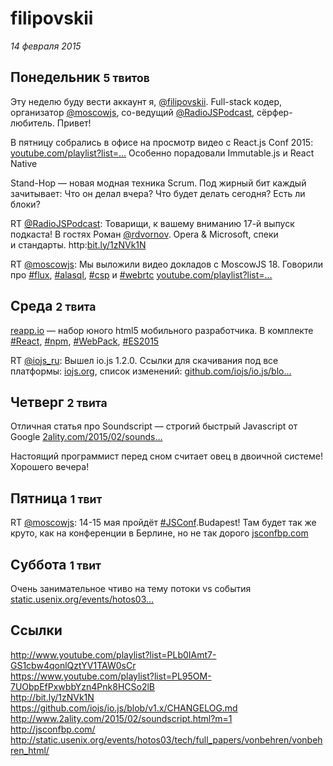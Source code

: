 # filipovskii

_14 февраля 2015_

## Понедельник <small>5 твитов</small>

Эту неделю буду вести аккаунт я, <a href="https://twitter.com/filipovskii" title="Andrey Salomatin">@filipovskii</a>. Full-stack кодер, организатор <a href="https://twitter.com/moscowjs" title="MoscowJS">@moscowjs</a>, со-ведущий <a href="https://twitter.com/RadioJSPodcast" title="RadioJS Podcast">@RadioJSPodcast</a>, сёрфер-любитель. Привет!

В пятницу собрались в офисе на просмотр видео с React.js Conf 2015: <a href="http://t.co/B0Be2C5XsD">youtube.com/playlist?list=…</a> Особенно порадовали Immutable.js и React Native

Stand-Hop — новая модная техника Scrum. Под жирный бит каждый зачитывает: Что он делал вчера? Что будет делать сегодня? Есть ли блоки?

RT <a href="https://twitter.com/RadioJSPodcast" title="RadioJS Podcast">@RadioJSPodcast</a>: Товарищи, к вашему вниманию 17-й выпуск подкаста! В гостях Роман <a href="https://twitter.com/rdvornov" title="Roman Dvornov">@rdvornov</a>. Opera &amp; Microsoft, спеки и стандарты. http:<a href="http://t.co/cqSnGcU7x6">bit.ly/1zNVk1N</a>

RT <a href="https://twitter.com/moscowjs" title="MoscowJS">@moscowjs</a>: Мы выложили видео докладов с MoscowJS 18. Говорили про <a href="https://twitter.com/search?q=%23flux">#flux</a>, <a href="https://twitter.com/search?q=%23alasql">#alasql</a>, <a href="https://twitter.com/search?q=%23csp">#csp</a> и <a href="https://twitter.com/search?q=%23webrtc">#webrtc</a> <a href="https://t.co/qRwaFA8krY">youtube.com/playlist?list=…</a>

## Среда <small>2 твита</small>

<a href="http://t.co/WyH8k6Zg4n">reapp.io</a> — набор юного html5 мобильного разработчика. В комплекте <a href="https://twitter.com/search?q=%23React">#React</a>, <a href="https://twitter.com/search?q=%23npm">#npm</a>, <a href="https://twitter.com/search?q=%23WebPack">#WebPack</a>, <a href="https://twitter.com/search?q=%23ES2015">#ES2015</a>

RT <a href="https://twitter.com/iojs_ru" title="iojs-ru">@iojs_ru</a>: Вышел io.js 1.2.0. Ссылки для скачивания под все платформы: <a href="https://t.co/i8r4Aj7RDU">iojs.org</a>, список изменений: <a href="https://t.co/4yLfkrYmIB">github.com/iojs/io.js/blo…</a>

## Четверг <small>2 твита</small>

Отличная статья про Soundscript — строгий быстрый Javascript от Google <a href="http://t.co/mp2V5b6wqA">2ality.com/2015/02/sounds…</a>

Настоящий программист перед сном считает овец в двоичной системе! Хорошего вечера!

## Пятница <small>1 твит</small>

RT <a href="https://twitter.com/moscowjs" title="MoscowJS">@moscowjs</a>: 14-15 мая пройдёт <a href="https://twitter.com/search?q=%23JSConf">#JSConf</a>.Budapest! Там будет так же круто, как на конференции в Берлине, но не так дорого <a href="http://t.co/FrYuDGNljh">jsconfbp.com</a>

## Суббота <small>1 твит</small>

Очень занимательное чтиво на тему потоки vs события <a href="http://t.co/c0UPQEHPn7">static.usenix.org/events/hotos03…</a>

## Ссылки

<a href="http://www.youtube.com/playlist?list=PLb0IAmt7-GS1cbw4qonlQztYV1TAW0sCr" target="_blank">http://www.youtube.com/playlist?list=PLb0IAmt7-GS1cbw4qonlQztYV1TAW0sCr</a>  
<a href="https://www.youtube.com/playlist?list=PL95OM-7UObpEfPxwbbYzn4Pnk8HCSo2lB" target="_blank">https://www.youtube.com/playlist?list=PL95OM-7UObpEfPxwbbYzn4Pnk8HCSo2lB</a>  
<a href="http://bit.ly/1zNVk1N" target="_blank">http://bit.ly/1zNVk1N</a>  
<a href="https://github.com/iojs/io.js/blob/v1.x/CHANGELOG.md" target="_blank">https://github.com/iojs/io.js/blob/v1.x/CHANGELOG.md</a>  
<a href="http://www.2ality.com/2015/02/soundscript.html?m=1" target="_blank">http://www.2ality.com/2015/02/soundscript.html?m=1</a>  
<a href="http://jsconfbp.com/" target="_blank">http://jsconfbp.com/</a>  
<a href="http://static.usenix.org/events/hotos03/tech/full_papers/vonbehren/vonbehren_html/" target="_blank">http://static.usenix.org/events/hotos03/tech/full_papers/vonbehren/vonbehren_html/</a>